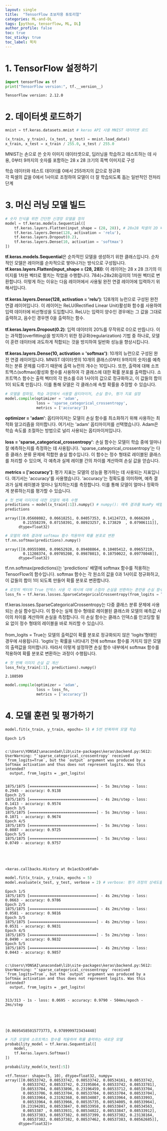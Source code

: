 ```yaml
---
layout: single
title:  "TensorFlow 초보자용 튜토리얼"
categories: ML-and-DL
tags: [python, tensorflow, ML, DL]
author_profile: false
toc: true
toc_sticky: true
toc_label: 목차
---
```


# 1. TensorFlow 설정하기


```python
import tensorflow as tf
print("TensorFlow version:", tf.__version__)
```

    TensorFlow version: 2.12.0
    

# 2. 데이터셋 로드하기


```python
mnist = tf.keras.datasets.mnist # keras API 사용 MNIST 데이터셋 로드

(x_train, y_train), (x_test, y_test) = mnist.load_data()
x_train, x_test = x_train / 255.0, x_test / 255.0
```

MNIST는 손으로 쓴 숫자 이미지 데이터셋으로, 딥러닝을 학습하고 테스트하는 데 사용, 0부터 9까지의 숫자를 포함하는 28 x 28 크기의 흑백 이미지로 구성 <br/>

학습 데이터와 테스트 데이터를 0에서 255까지의 값으로 정규화 <br/>
각 픽셀의 값을 0에서 1사이로 조정하여 모델이 더 잘 학습되도록 돕는 일반적인 전처리 단계

# 3. 머신 러닝 모델 빌드


```python
# 숫자 인식을 위한 간단한 신경망 모델을 정의
model = tf.keras.models.Sequential([
    tf.keras.layers.Flatten(input_shape = (28, 28)), # 28x28 픽셀의 2D 배열에서 1D배열로 변환
    tf.keras.layers.Dense(128, activation = 'relu'),
    tf.keras.layers.Dropout(0.2),
    tf.keras.layers.Dense(10, activation = 'softmax')
])
```

**tf.keras.models.Sequential**은 순차적인 모델을 생성하기 위한 클래스입니다. 순차적인 모델은 레이어를 순차적으로 쌓아나가는 방식으로 구성됩니다. <br/>
**tf.keras.layers.Flatten(input_shape = (28, 28))**: 이 레이어는 28 x 28 크기의 이미지를 1차원 벡터로 펼치는 작업을 수행합니다. 784(=28x28)길이의 1차원 벡터로 변환합니다. 이렇게 하는 이유는 다음 레이어에서 사용될 완전 연결 레이어에 입력하기 위해서입니다. <br/>
<br/>
**tf.keras.layers.Dense(128, activation = 'relu')**: 128개의 뉴런으로 구성된 완전 연결 레이어입니다. 이 레이어는 ReLU(Rectified Linear Unit)활성화 함수를 사용하여 입력 데이터에 비선형성을 도입합니다. ReLU는 입력이 양수인 경우에는 그 값을 그대로 출력하고, 음수인 경우엔 0을 출력하는 함수. <br/>
<br/>
**tf.keras.layers.Dropout(0.2)**: 입력 데이터의 20%를 무작위로 0으로 만듭니다. 이는 과적합(overfitting)을 방지하기 위한 정규화(regularization) 기법 중 하나로, 모델이 훈련 데이터에 과도하게 적합되는 것을 방지하여 일반화 성능을 향상시킵니다. <br/>
<br/>
**tf.keras.layers.Dense(10, activation = 'softmax')**: 10개의 뉴런으로 구성된 완전 연결 레이어입니다. MNIST 데이터셋의 10개의 클래스(0부터 9까지의 숫자)를 예측하는 분류 문제를 다루기 때문에 출력 뉴런의 개수는 10입니다. 또한, 출력에 대해 소프트맥스(softmax)활성화 함수를 사용하여 각 클래스에 대한 확률 분포를 출력합니다. 소프트맥스 함수는 출력 벡터의 각 원소를 0과 1사이의 값으로 정규화하고, 이 값들의 합이 1이 되도록 만듭니다. 이를 통해 모델은 각 클래스에 속할 확률을 추정할 수 있습니다.


```python
# 모델을 컴파일, 학습 과정에서 사용할 옵티마이저, 손실 함수, 평가 지표 설정
model.compile(optimizer = 'adam',
              loss = 'sparse_categorical_crossentropy',
              metrics = ['accuracy'])
```

**optimizer = 'adam'**: 옵티마이저는 모델이 손실 함수를 최소화하기 위해 사용하는 최적화 알고리즘을 의미합니다. 여기서는 'adam' 옵티마이저를 선택했습니다. Adam은 학습 속도를 조절하는 방법으로 널리 사용되는 옵티마이저입니다. <br/>
<br/>
**loss = 'sparse_categorical_crossentropy'**: 손실 함수는 모델이 학습 중에 얼마나 잘 예측하는지를 측정하는 데 사용됩니다. 'sparse_categorical_crossentropy'는 다중 클래스 분류 문제에 적합한 솔실 함수입니다. 이 함수는 정수 형태로 레이블된 클래스를 처리할 수 있으며, 각 예측과 실제 레이블 간의 차이를 계산하여 손실 값을 얻습니다. <br/>
<br/>
**metrics = ['accuracy']**: 평가 지표는 모델의 성능을 평가하는 데 사용되는 지표입니다. 여기서는 'accuracy'를 사용했습니다. 'accuracy'는 정확도를 의미하며, 예측 결과가 실제 레이블과 얼마나 일치하는지를 측정합니다. 이를 통해 모델이 얼마나 정확하게 분류하는지를 평가할 수 있습니다.


```python
# 첫 번째 이미지에 대한 모델의 예측 수행
predictions = model(x_train[:1]).numpy() # numpy(): 예측 결과를 NumPy 배열로 변환
predictions
```




    array([[0.05608082, 0.06618251, 0.04057353, 0.14124723, 0.0666269 ,
            0.21558239, 0.07158391, 0.08923257, 0.173829  , 0.07906111]],
          dtype=float32)




```python
# 모델의 예측 결과에 softmax 함수 적용하여 확률 분포로 변환
tf.nn.softmax(predictions).numpy()
```




    array([[0.09555908, 0.09652928, 0.09408864, 0.10405412, 0.09657219,
            0.11208374, 0.09705208, 0.09878013, 0.10750022, 0.09778048]],
          dtype=float32)



tf.nn.softmax(predictions)는 'predictions' 배열에 softmax 함수를 적용하는 TensorFlow의 함수입니다. softmax 함수는 각 원소의 값을 0과 1사이로 정규화하고, 이 값들의 합이 1이 되도록 만들어 확률 분포로 변환합니다.


```python
# 로짓의 벡터와 True 인덱스 사용 각 예시에 대해 스칼라 손실을 반환하는 훈련용 손실 함수 정의
loss_fn = tf.keras.losses.SparseCategoricalCrossentropy(from_logits = True)
```

tf.keras.losses.SparseCategoricalCrossentropy는 다중 클래스 분류 문제에 사용되는 손실 함수입니다. 이 함수는 실제 정수 형태로 레이블된 클래스와 모델의 예측값 사이의 차이를 계산하여 손실을 측정합니다. 이 손실 함수는 클래스 인덱스를 인코딩할 필요 없이 정수 형태의 레이블을 바로 처리할 수 있습니다. <br/>
<br/>
from_logits = True는 모델의 출력값이 확률 분포로 정규화되지 않은 'logits'형태인 경우에 사용됩니다. 'logtis'는 확률을 나타내기 전에 softmax 함수를 거치지 않은 모델의 출력값을 의미합니다. 따라서 이렇게 설정하면 손실 함수 내부에서 softmax 함수를 적용하여 확률 분포로 변환하는 과정이 수행됩니다.


```python
# 첫 번째 이미지 손실 값 계산
loss_fn(y_train[:1], predictions).numpy()
```




    2.188509




```python
model.compile(optimizer = 'adam',
              loss = loss_fn,
              metrics = ['accuracy'])
```

# 4. 모델 훈련 및 평가하기


```python
model.fit(x_train, y_train, epochs= 5) # 5번 반복하여 모델 학습
```

    Epoch 1/5
    

    c:\Users\YONSAI\anaconda4\lib\site-packages\keras\backend.py:5612: UserWarning: "`sparse_categorical_crossentropy` received `from_logits=True`, but the `output` argument was produced by a Softmax activation and thus does not represent logits. Was this intended?
      output, from_logits = _get_logits(
    

    1875/1875 [==============================] - 5s 3ms/step - loss: 0.2945 - accuracy: 0.9138
    Epoch 2/5
    1875/1875 [==============================] - 4s 2ms/step - loss: 0.1413 - accuracy: 0.9574
    Epoch 3/5
    1875/1875 [==============================] - 5s 3ms/step - loss: 0.1071 - accuracy: 0.9674
    Epoch 4/5
    1875/1875 [==============================] - 5s 3ms/step - loss: 0.0887 - accuracy: 0.9725
    Epoch 5/5
    1875/1875 [==============================] - 5s 3ms/step - loss: 0.0749 - accuracy: 0.9757
    




    <keras.callbacks.History at 0x1ac63ce6fa0>




```python
model.fit(x_train, y_train, epochs = 5)
model.evaluate(x_test, y_test, verbose = 2) # verbose: 평가 과정의 상세도를 조절하는 매개변수
```

    Epoch 1/5
    1875/1875 [==============================] - 4s 2ms/step - loss: 0.0663 - accuracy: 0.9786
    Epoch 2/5
    1875/1875 [==============================] - 4s 2ms/step - loss: 0.0581 - accuracy: 0.9816
    Epoch 3/5
    1875/1875 [==============================] - 4s 2ms/step - loss: 0.0531 - accuracy: 0.9831
    Epoch 4/5
    1875/1875 [==============================] - 5s 2ms/step - loss: 0.0490 - accuracy: 0.9832
    Epoch 5/5
    1875/1875 [==============================] - 4s 2ms/step - loss: 0.0443 - accuracy: 0.9857
    

    c:\Users\YONSAI\anaconda4\lib\site-packages\keras\backend.py:5612: UserWarning: "`sparse_categorical_crossentropy` received `from_logits=True`, but the `output` argument was produced by a Softmax activation and thus does not represent logits. Was this intended?
      output, from_logits = _get_logits(
    

    313/313 - 1s - loss: 0.0695 - accuracy: 0.9790 - 504ms/epoch - 2ms/step
    




    [0.06954585015773773, 0.9789999723434448]




```python
# 기존 모델에 소프트맥스 함수를 적용하여 확률 출력하는 새로운 모델
probability_model = tf.keras.Sequential([
    model,
    tf.keras.layers.Softmax()
])
```


```python
probability_model(x_test[:5])
```




    <tf.Tensor: shape=(5, 10), dtype=float32, numpy=
    array([[0.08533742, 0.08533742, 0.08533742, 0.08534161, 0.08533742,
            0.08533742, 0.08533742, 0.23195864, 0.08533742, 0.08533781],
           [0.08533704, 0.08533896, 0.23196459, 0.08533712, 0.08533704,
            0.08533706, 0.08533704, 0.08533704, 0.08533704, 0.08533704],
           [0.08533964, 0.23192368, 0.08534087, 0.08533964, 0.08533993,
            0.08533964, 0.08533966, 0.08535735, 0.08534005, 0.08533964],
           [0.23194201, 0.08533847, 0.08533958, 0.08533847, 0.08534563,
            0.0853387 , 0.08533931, 0.08534022, 0.08533847, 0.08533912],
           [0.08537383, 0.08537382, 0.08537399, 0.08537382, 0.23138164,
            0.08537382, 0.08537382, 0.08537462, 0.08537383, 0.08562685]],
          dtype=float32)>


